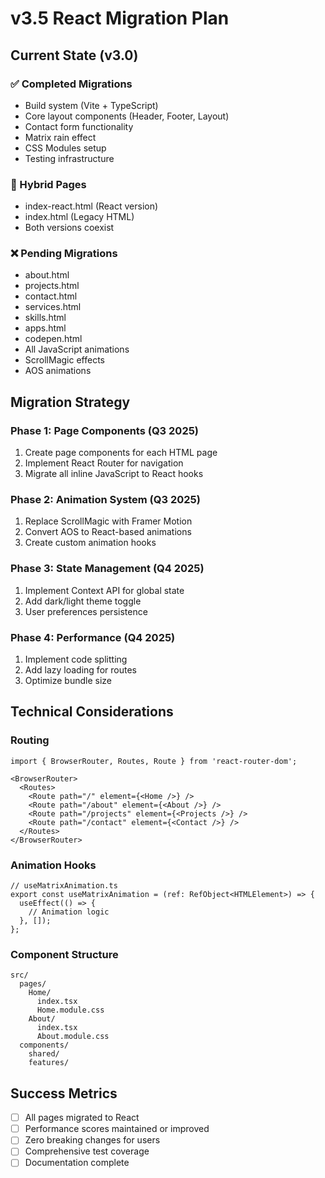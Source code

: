 # v3.5 React Migration Plan

## Current State (v3.0)

### ✅ Completed Migrations
- Build system (Vite + TypeScript)
- Core layout components (Header, Footer, Layout)
- Contact form functionality
- Matrix rain effect
- CSS Modules setup
- Testing infrastructure

### 🔄 Hybrid Pages
- index-react.html (React version)
- index.html (Legacy HTML)
- Both versions coexist

### ❌ Pending Migrations
- about.html
- projects.html
- contact.html
- services.html
- skills.html
- apps.html
- codepen.html
- All JavaScript animations
- ScrollMagic effects
- AOS animations

## Migration Strategy

### Phase 1: Page Components (Q3 2025)
1. Create page components for each HTML page
2. Implement React Router for navigation
3. Migrate all inline JavaScript to React hooks

### Phase 2: Animation System (Q3 2025)
1. Replace ScrollMagic with Framer Motion
2. Convert AOS to React-based animations
3. Create custom animation hooks

### Phase 3: State Management (Q4 2025)
1. Implement Context API for global state
2. Add dark/light theme toggle
3. User preferences persistence

### Phase 4: Performance (Q4 2025)
1. Implement code splitting
2. Add lazy loading for routes
3. Optimize bundle size

## Technical Considerations

### Routing
```tsx
import { BrowserRouter, Routes, Route } from 'react-router-dom';

<BrowserRouter>
  <Routes>
    <Route path="/" element={<Home />} />
    <Route path="/about" element={<About />} />
    <Route path="/projects" element={<Projects />} />
    <Route path="/contact" element={<Contact />} />
  </Routes>
</BrowserRouter>
```

### Animation Hooks
```tsx
// useMatrixAnimation.ts
export const useMatrixAnimation = (ref: RefObject<HTMLElement>) => {
  useEffect(() => {
    // Animation logic
  }, []);
};
```

### Component Structure
```
src/
  pages/
    Home/
      index.tsx
      Home.module.css
    About/
      index.tsx
      About.module.css
  components/
    shared/
    features/
```

## Success Metrics
- [ ] All pages migrated to React
- [ ] Performance scores maintained or improved
- [ ] Zero breaking changes for users
- [ ] Comprehensive test coverage
- [ ] Documentation complete
